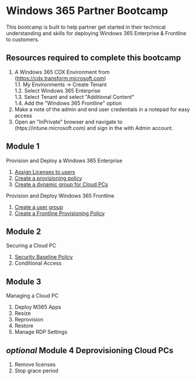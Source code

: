 # Windows 365 Partner Bootcamp

This bootcamp is built to help partner get started in their technical understanding and skills for deploying Windows 365 Enterprise & Frontline to customers.

## Resources required to complete this bootcamp

1. A Windows 365 CDX Environment from (https://cdx.transform.microsoft.com)  
1.1. My Environments -> Create Tenant  
1.2. Select Windows 365 Enterprise  
1.3. Select Tenant and select "Additional Content"  
1.4. Add the "Windows 365 Frontline" option  
3. Make a note of the admin and end user credentials in a notepad for easy access  
4. Open an "InPrivate" browser and navigate to (htps://intune.microsoft.com) and sign in the with Admin account.

## Module 1

Provision and Deploy a Windows 365 Enterprise
1. [Assign Licenses to users](Module1/Licenses.md)
2. [Create a provisioning policy](Module1/ProvisioningPolicy.md)
3. [Create a dynamic group for Cloud PCs](Module1/dynamicgroup.md)

Provision and Deploy Windows 365 Frontline
1. [Create a user group](Module1/frontlinegroup.md)
2. [Create a Frontline Provisioning Policy](Module1/frontlineprovp.md)

## Module 2

Securing a Cloud PC
1. [Security Baseline Policy](Module2/securitybaseline.md)
2. Conditional Access

## Module 3

Managing a Cloud PC

1. Deploy M365 Apps
2. Resize
3. Reprovision
4. Restore
5. Manage RDP Settings

## _optional_ Module 4 Deprovisioning Cloud PCs

1. Remove licenses
2. Stop grace period
